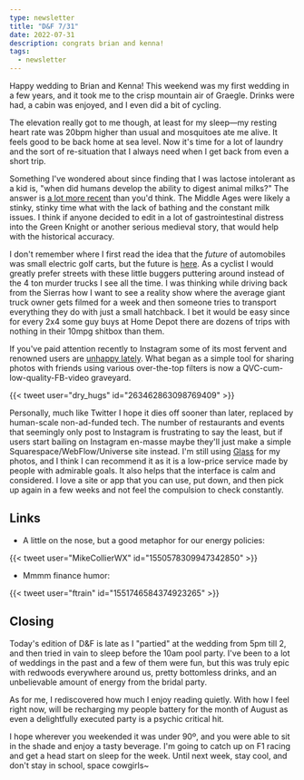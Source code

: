 ```yaml
---
type: newsletter
title: "D&F 7/31"
date: 2022-07-31
description: congrats brian and kenna!
tags:
  - newsletter
---
```

Happy wedding to Brian and Kenna! This weekend was my first wedding in a few years, and it took me to the crisp mountain air of Graegle. Drinks were had, a cabin was enjoyed, and I even did a bit of cycling.

The elevation really got to me though, at least for my sleep—my resting heart rate was 20bpm higher than usual and mosquitoes ate me alive. It feels good to be back home at sea level. Now it's time for a lot of laundry and the sort of re-situation that I always need when I get back from even a short trip.

Something I've wondered about since finding that I was lactose intolerant as a kid is, "when did humans develop the ability to digest animal milks?" The answer is [a lot more recent](https://www.nytimes.com/2022/07/27/science/early-europeans-milk-tolerance.html) than you'd think. The Middle Ages were likely a stinky, stinky time what with the lack of bathing and the constant milk issues. I think if anyone decided to edit in a lot of gastrointestinal distress into the Green Knight or another serious medieval story, that would help with the historical accuracy.

I don't remember where I first read the idea that the _future_ of automobiles was small electric golf carts, but the future is [here](https://electrek.co/2021/10/25/i-actually-bought-a-cheap-electric-pickup-truck-from-alibaba-heres-what-showed-up/). As a cyclist I would greatly prefer streets with these little buggers puttering around instead of the 4 ton murder trucks I see all the time. I was thinking while driving back from the Sierras how I want to see a reality show where the average giant truck owner gets filmed for a week and then someone tries to transport everything they do with just a small hatchback. I bet it would be easy since for every 2x4 some guy buys at Home Depot there are dozens of trips with nothing in their 10mpg shitbox than them.

If you've paid attention recently to Instagram some of its most fervent and renowned users are [unhappy lately](https://www.theverge.com/2022/7/26/23279815/instagram-feed-kardashians-criticism-fuck-it-im-out). What began as a simple tool for sharing photos with friends using various over-the-top filters is now a QVC-cum-low-quality-FB-video graveyard. 

{{< tweet user="dry_hugs" id="263462863098769409" >}}

Personally, much like Twitter I hope it dies off sooner than later, replaced by human-scale non-ad-funded tech. The number of restaurants and events that seemingly only post to Instagram is frustrating to say the least, but if users start bailing on Instagram en-masse maybe they'll just make a simple Squarespace/WebFlow/Universe site instead. I'm still using [Glass](https://glass.photo/brookshelley) for my photos, and I think I can recommend it as it is a low-price service made by people with admirable goals. It also helps that the interface is calm and considered. I love a site or app that you can use, put down, and then pick up again in a few weeks and not feel the compulsion to check constantly.

## Links

- A little on the nose, but a good metaphor for our energy policies:

{{< tweet user="MikeCollierWX" id="1550578309947342850" >}}

- Mmmm finance humor:

{{< tweet user="ftrain" id="1551746584374923265" >}}

## Closing

Today's edition of D&F is late as I "partied" at the wedding from 5pm till 2, and then tried in vain to sleep before the 10am pool party. I've been to a lot of weddings in the past and a few of them were fun, but this was truly epic with redwoods everywhere around us, pretty bottomless drinks, and an unbelievable amount of energy from the bridal party. 

As for me, I rediscovered how much I enjoy reading quietly. With how I feel right now, will be recharging my people battery for the month of August as even a delightfully executed party is a psychic critical hit.

I hope wherever you weekended it was under 90º, and you were able to sit in the shade and enjoy a tasty beverage. I'm going to catch up on F1 racing and get a head start on sleep for the week. Until next week, stay cool, and don't stay in school, space cowgirls~